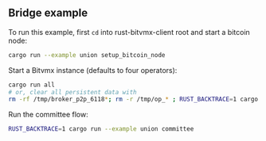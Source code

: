 ## Bridge example

To run this example, first `cd` into rust-bitvmx-client root and start a bitcoin node:
```bash
cargo run --example union setup_bitcoin_node
```

Start a Bitvmx instance (defaults to four operators):
```bash
cargo run all
# or, clear all persistent data with
rm -rf /tmp/broker_p2p_6118*; rm -r /tmp/op_* ; RUST_BACKTRACE=1 cargo run all
```

Run the committee flow:
```bash
RUST_BACKTRACE=1 cargo run --example union committee
```
